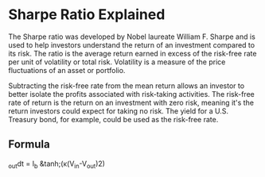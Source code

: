 # Sharpe Ratio Explained

The Sharpe ratio was developed by Nobel laureate William F. Sharpe and is used to help investors understand the return of an investment compared to its risk. The ratio is the average return earned in excess of the risk-free rate per unit of volatility or total risk. Volatility is a measure of the price fluctuations of an asset or portfolio.

Subtracting the risk-free rate from the mean return allows an investor to better isolate the profits associated with risk-taking activities. The risk-free rate of return is the return on an investment with zero risk, meaning it's the return investors could expect for taking no risk. The yield for a U.S. Treasury bond, for example, could be used as the risk-free rate.

## Formula

<math>
	C <box>dV<sub>out</sub><over>dt</box> = I<sub>b</sub>
	&tanh;(<box>κ(V<sub>in</sub>-V<sub>out</sub>)<over>2</box>)
</math>
